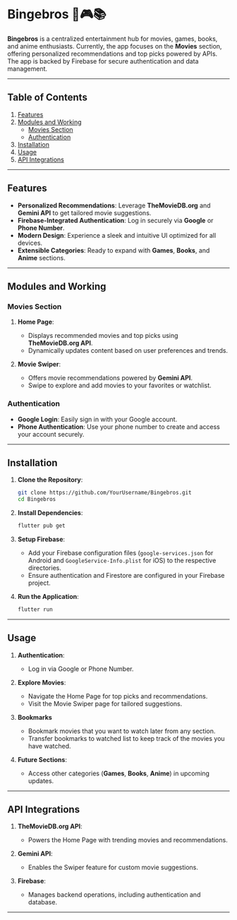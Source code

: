# Bingebros 🎥🎮📚  

**Bingebros** is a centralized entertainment hub for movies, games, books, and anime enthusiasts. Currently, the app focuses on the **Movies** section, offering personalized recommendations and top picks powered by APIs. The app is backed by Firebase for secure authentication and data management.

---

## Table of Contents  

1. [Features](#features)  
2. [Modules and Working](#modules-and-working)  
   - [Movies Section](#movies-section)  
   - [Authentication](#authentication)  
3. [Installation](#installation)  
4. [Usage](#usage)  
5. [API Integrations](#api-integrations)  

---

## Features  

- **Personalized Recommendations**: Leverage **TheMovieDB.org** and **Gemini API** to get tailored movie suggestions.  
- **Firebase-Integrated Authentication**: Log in securely via **Google** or **Phone Number**.  
- **Modern Design**: Experience a sleek and intuitive UI optimized for all devices.  
- **Extensible Categories**: Ready to expand with **Games**, **Books**, and **Anime** sections.  

---

## Modules and Working  

### Movies Section  

1. **Home Page**:  
   - Displays recommended movies and top picks using **TheMovieDB.org API**.  
   - Dynamically updates content based on user preferences and trends.  

2. **Movie Swiper**:  
   - Offers movie recommendations powered by **Gemini API**.  
   - Swipe to explore and add movies to your favorites or watchlist.  

### Authentication  

- **Google Login**: Easily sign in with your Google account.  
- **Phone Authentication**: Use your phone number to create and access your account securely.  

---

## Installation  

1. **Clone the Repository**:  

    ```bash
    git clone https://github.com/YourUsername/Bingebros.git
    cd Bingebros
    ```

2. **Install Dependencies**:  

    ```bash
    flutter pub get
    ```

3. **Setup Firebase**:  
   - Add your Firebase configuration files (`google-services.json` for Android and `GoogleService-Info.plist` for iOS) to the respective directories.  
   - Ensure authentication and Firestore are configured in your Firebase project.  

4. **Run the Application**:  

    ```bash
    flutter run
    ```

---

## Usage  

1. **Authentication**:  
   - Log in via Google or Phone Number.  

2. **Explore Movies**:  
   - Navigate the Home Page for top picks and recommendations.  
   - Visit the Movie Swiper page for tailored suggestions.
    
3. **Bookmarks**
    - Bookmark movies that you want to watch later from any section.
    - Transfer bookmarks to watched list to keep track of the movies you have watched.

3. **Future Sections**:  
   - Access other categories (**Games**, **Books**, **Anime**) in upcoming updates.  

---

## API Integrations  

1. **TheMovieDB.org API**:  
   - Powers the Home Page with trending movies and recommendations.  

2. **Gemini API**:  
   - Enables the Swiper feature for custom movie suggestions.  

3. **Firebase**:  
   - Manages backend operations, including authentication and database.  

---
